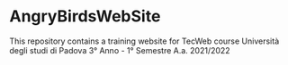 # AngryBirdsWebSite
This repository contains a training website for TecWeb course
Università degli studi di Padova
3° Anno - 1° Semestre
A.a. 2021/2022
